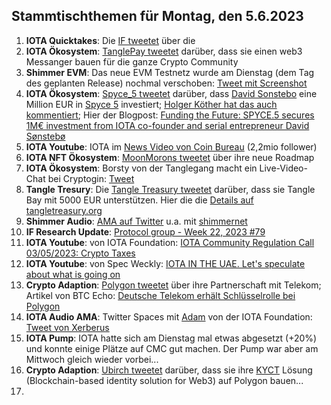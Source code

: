## Stammtischthemen für Montag, den 5.6.2023

1. **IOTA Quicktakes**: Die [IF tweetet]() über die 
2. **IOTA Ökosystem**: [TanglePay tweetet](https://twitter.com/tanglepaycom/status/1663392786580901888?s=20) darüber, dass sie einen web3 Messanger bauen für die ganze Crypto Community
3. **Shimmer EVM**: Das neue EVM Testnetz wurde am Dienstag (dem Tag des geplanten Release) nochmal verschoben: [Tweet mit Screenshot](https://twitter.com/Vrom14286662/status/1663434516621410304?s=20)
4. **IOTA Ökosystem**: [Spyce_5 tweetet](https://twitter.com/SPYCE_5/status/1663442651251724289?s=20) darüber, dass [David Sonstebo](https://twitter.com/DavidSonstebo) eine Million EUR in [Spyce 5](https://twitter.com/SPYCE_5) investiert; [Holger Köther hat das auch kommentiert](https://twitter.com/HolgerKoether/status/1663454777781436416?s=20); Hier der Blogpost: [Funding the Future: SPYCE.5 secures 1M€ investment from IOTA co-founder and serial entrepreneur David Sønstebø](https://medium.com/spyce5/funding-the-future-spyce-5-9298251df989)
5. **IOTA Youtube**: IOTA im [News Video von Coin Bureau](https://youtu.be/s6FMRvs5zX4?t=1056) (2,2mio follower)
6. **IOTA NFT Ökosystem**: [MoonMorons tweetet](https://twitter.com/MoonMorons/status/1663472924127264770?s=20) über ihre neue Roadmap
7. **IOTA Ökosystem**: Borsty von der Tanglegang macht ein Live-Video-Chat bei Cryptogin: [Tweet](https://twitter.com/GangTangleTalk/status/1663495358293463042?s=20)
8. **Tangle Tresury**: Die [Tangle Treasury tweetet](https://twitter.com/TangleTreasury/status/1663616737261281281?s=20) darüber, dass sie Tangle Bay mit 5000 EUR unterstützen. Hier die die [Details auf tangletreasury.org](https://www.tangletreasury.org/proposal-detailed?recordId=recSzDFHabAtu8XmI)
9. **Shimmer Audio**: [AMA auf Twitter](https://twitter.com/cryptochefs_io/status/1663577669630345221?s=20) u.a. mit [shimmernet](https://twitter.com/shimmernet)
10. **IF Research Update**: [Protocol group - Week 22, 2023 #79](https://github.com/iotaledger/research-updates/discussions/79)
11. **IOTA Youtube**: von IOTA Foundation: [IOTA Community Regulation Call 03/05/2023: Crypto Taxes](https://www.youtube.com/watch?v=l_ZyTmMmcy0)
12. **IOTA Youtube**: von Spec Weckly: [IOTA IN THE UAE. Let's speculate about what is going on](https://www.youtube.com/watch?v=PaE_a6YvbWg)
13. **Crypto Adaption**: [Polygon tweetet](https://twitter.com/0xPolygonLabs/status/1663894399523201024?s=20) über ihre Partnerschaft mit Telekom; Artikel von BTC Echo: [Deutsche Telekom erhält Schlüsselrolle bei Polygon](https://www.btc-echo.de/news/deutsche-telekom-erhaelt-schluesselrolle-bei-polygon-165141/)
14. **IOTA Audio AMA**: Twitter Spaces mit [Adam](https://twitter.com/Schpoopel) von der IOTA Foundation: [Tweet von Xerberus](https://twitter.com/Xerberus_io/status/1663244138970591233?s=20)
15. **IOTA Pump**: IOTA hatte sich am Dienstag mal etwas abgesetzt (+20%) und konnte einige Plätze auf CMC gut machen. Der Pump war aber am Mittwoch gleich wieder vorbei...
16. **Crypto Adaption**: [Ubirch tweetet](https://twitter.com/Ubirch_Trust/status/1663901231243227136?s=20) darüber, dass sie ihre [KYCT](https://twitter.com/KYCT_xyz) Lösung (Blockchain-based identity solution for Web3) auf Polygon bauen...
17. 
